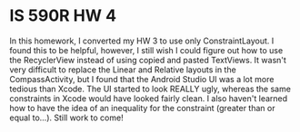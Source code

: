 # IS 590R HW 4

In this homework, I converted my HW 3 to use only ConstraintLayout. I found this to be helpful, however, I still wish I could figure out how to use the RecyclerView instead of using copied and pasted TextViews. It wasn't very difficult to replace the Linear and Relative layouts in the CompassActivity, but I found that the Android Studio UI was a lot more tedious than Xcode. The UI started to look REALLY ugly, whereas the same constraints in Xcode would have looked fairly clean. I also haven't learned how to have the idea of an inequality for the constraint (greater than or equal to...). Still work to come!